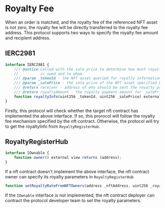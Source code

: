# Royalty Fee

When an order is matched, and the royalty fee of the referenced NFT asset is not zero, the royalty fee will be directly transferred to the royalty fee address. This protocol supports two ways to specify the royalty fee amount and recipient address.

## IERC2981

```js
interface IERC2981 {
    /// @notice Called with the sale price to determine how much royalty
    //          is owed and to whom.
    /// @param _tokenId - the NFT asset queried for royalty information
    /// @param _salePrice - the sale price of the NFT asset specified by _tokenId
    /// @return receiver - address of who should be sent the royalty payment
    /// @return royaltyAmount - the royalty payment amount for _salePrice
    function royaltyInfo(uint256 _tokenId, uint256 _salePrice) external view returns (address receiver, uint256 royaltyAmount);
}
```

Firstly, this protocol will check whether the target nft contract has implemented the above interface. If so, this prorocol will follow the royalty fee mechanism specified by the nft contract. Otherwise, the protocol will try to get the royaltyInfo from `RoyaltyRegisterHub`.

## RoyaltyRegisterHub

```js
interface IOwnable {
    function owner() external view returns (address);
}
```

If a nft contract doesn't implement the above interface, the nft contract owner can specify its royalty parameters in `RoyaltyRegisterHub`

```js
function setRoyaltyRateFromNFTOwners(address _nftAddress, uint256 _royaltyRate, address _receiver) public returns (bool)
```

If the `IOwnable` interface is not implemented, the nft contract deployer can contract the protocol developer team to set the royalty parameters.
